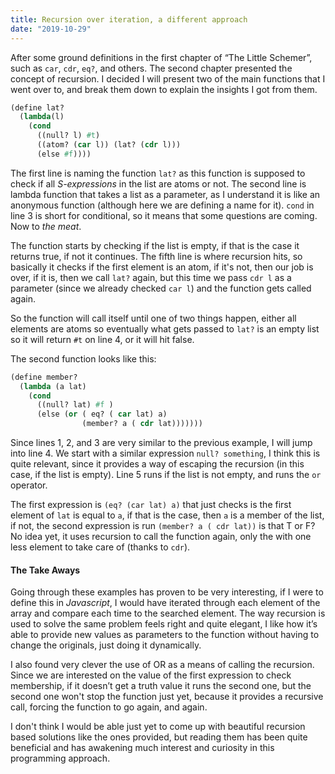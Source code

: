 ```yaml
---
title: Recursion over iteration, a different approach
date: "2019-10-29"
---
```


After some ground definitions in the first chapter of “The Little Schemer”, such as `car`, `cdr`, `eq?`, and others. The second chapter presented the concept of recursion. I decided I will present two of the main functions that I went over to, and break them down to explain the insights I got from them.

```lisp
(define lat?
  (lambda(l)
    (cond
      ((null? l) #t)
      ((atom? (car l)) (lat? (cdr l)))
      (else #f))))
```

The first line is naming the function `lat?` as this function is supposed to check if all _S-expressions_ in the list are atoms or not. The second line is lambda function that takes a list as a parameter, as I understand it is like an anonymous function (although here we are defining a name for it). `cond` in line 3 is short for conditional, so it means that some questions are coming. Now to _the meat_.

The function starts by checking if the list is empty, if that is the case it returns true, if not it continues. The fifth line is where recursion hits, so basically it checks if the first element is an atom, if it's not, then our job is over, if it is, then we call `lat?` again, but this time we pass `cdr l` as a parameter (since we already checked `car l`) and the function gets called again.

So the function will call itself until one of two things happen, either all elements are atoms so eventually what gets passed to `lat?` is an empty list so it will return `#t` on line 4, or it will hit false.

The second function looks like this:

```lisp
(define member?
  (lambda (a lat)
    (cond
      ((null? lat) #f )
      (else (or ( eq? ( car lat) a)
                (member? a ( cdr lat)))))))
```

Since lines 1, 2, and 3 are very similar to the previous example, I will jump into line 4. We start with a similar expression `null? something`, I think this is quite relevant, since it provides a way of escaping the recursion (in this case, if the list is empty). Line 5 runs if the list is not empty, and runs the `or` operator.

The first expression is `(eq? (car lat) a)` that just checks is the first element of `lat` is equal to `a`, if that is the case, then `a` is a member of the list, if not, the second expression is run `(member? a ( cdr lat))` is that T or F? No idea yet, it uses recursion to call the function again, only the with one less element to take care of (thanks to `cdr`).

#### The Take Aways

Going through these examples has proven to be very interesting, if I were to define this in _Javascript_, I would have iterated through each element of the array and compare each time to the searched element. The way recursion is used to solve the same problem feels right and quite elegant, I like how it’s able to provide new values as parameters to the function without having to change the originals, just doing it dynamically.

I also found very clever the use of OR as a means of calling the recursion. Since we are interested on the value of the first expression to check membership, if it doesn’t get a truth value it runs the second one, but the second one won't stop the function just yet, because it provides a recursive call, forcing the function to go again, and again.

I don't think I would be able just yet to come up with beautiful recursion based solutions like the ones provided, but reading them has been quite beneficial and has awakening much interest and curiosity in this programming approach.
